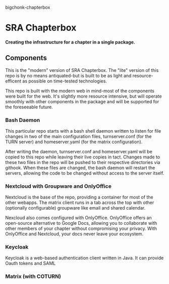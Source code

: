 bigchonk-chapterbox
# SRA Chapterbox
#### Creating the infrastructure for a chapter in a single package.

## Components

This is the "modern" version of SRA Chapterbox. The "lite" version of this repo is by no means antiquated-but is built to be as light and resource-efficent as possible on time-tested technologies.

This repo is built with the modern web in mind-most of the components were built for the web. It's slightly more resource intensive, but will operate smoothly with other components in the package and will be supported for the foreseeable future.

### Bash Daemon
This particular repo starts with a bash shell daemon written to listen for file changes in two of the
main configuration files, turnserver.conf (for the TURN server) and homeserver.yaml (for the matrix configuration).

After writing the daemon, turnserver.conf and homeserver.yaml will be copied to this repo while leaving their live copies in tact. Changes made to these two files in the repo will be pushed to their respective directories via githook. When these files are changed, the bash daemon will restart the servers, allowing the code to be changed without access to the server itself.  

### Nextcloud with Groupware and OnlyOffice
Nextcloud is the base of the repo, providing a container for most of the other webapps. The matrix client runs in a tab across the top with other (optionally configurable) groupware like email and shared calendar. 

Nexcloud also comes configured with OnlyOffice. OnlyOffice offers an open-source alternative to Google Docs, allowing you to collaborate with other members of your chapter without compromising your privacy. With OnlyOffice and Nextcloud, your docs never leave your ecosystem.

### Keycloak
Keycloak is a web-based authentication client written in Java. It can provide Oauth tokens and SAML

### Matrix (with COTURN)
